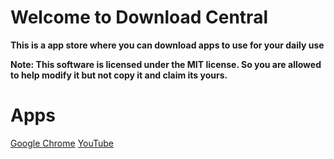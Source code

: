 # Welcome to Download Central

**This is a app store where you can download apps to use for your daily use**

**Note: This software is licensed under the MIT license. So you are allowed to help modify it but not copy it and claim its yours.**

# Apps

[Google Chrome](GoogleChrome/)
[YouTube](Youtube/)
